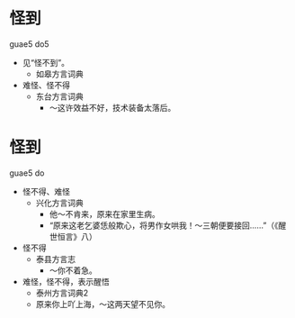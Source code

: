 # 怪到
guae5 do5
+ 见“怪不到”。
  * 如皋方言词典
+ 难怪、怪不得
  * 东台方言词典
    - ～这许效益不好，技术装备太落后。

# 怪到
guae5 do
+ 怪不得、难怪
  * 兴化方言词典
    - 他～不肯来，原来在家里生病。
    - “原来这老乞婆恁般欺心，将男作女哄我！～三朝便要接回……”（《醒世恒言》八）
+ 怪不得
  * 泰县方言志
    - ～你不着急。
+ 难怪，怪不得，表示醒悟
  * 泰州方言词典2
  - 原来你上吖上海，～这两天望不见你。
